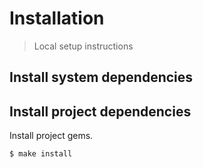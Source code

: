# Installation
> Local setup instructions


## Install system dependencies


<script src="https://gist.github.com/MichaelCurrin/3af38fca4e2903cdedfb8402c18b2936.js"></script>


## Install project dependencies

Install project gems.

```sh
$ make install
```
